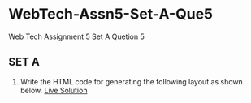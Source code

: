 # WebTech-Assn5-Set-A-Que5
Web Tech Assignment 5 Set A Quetion 5
## SET A
1. Write the HTML code for generating the following layout as shown below.
[Live Solution](https://sandesh-at-git.github.io/WebTech-Assn5-Set-A-Que5/)
